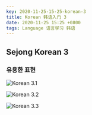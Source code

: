 ```yaml
---
key: 2020-11-25-15-25-korean-3
title: Korean 韩语入门 3
date: 2020-11-25 15:25 +0800
tags: Language 语言学习 韩语
---
```


## Sejong Korean 3

### 유용한 표현

![Korean 3.1](https://tenetai.com/iclass/ko08.jpg)

![Korean 3.2](https://tenetai.com/iclass/ko09.jpg)

![Korean 3.3](https://tenetai.com/iclass/ko10.jpg)

<!--more-->
